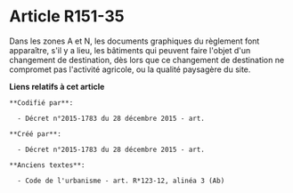 # Article R151-35

Dans les zones A et N, les documents graphiques du règlement font apparaître, s'il y a lieu, les bâtiments qui peuvent faire
l'objet d'un changement de destination, dès lors que ce changement de destination ne compromet pas l'activité agricole, ou la
qualité paysagère du site.

**Liens relatifs à cet article**

	**Codifié par**:

	  - Décret n°2015-1783 du 28 décembre 2015 - art.

	**Créé par**:

	  - Décret n°2015-1783 du 28 décembre 2015 - art.

	**Anciens textes**:

	  - Code de l'urbanisme - art. R*123-12, alinéa 3 (Ab)
